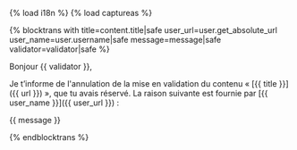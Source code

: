 {% load i18n %}
{% load captureas %}

{% blocktrans with title=content.title|safe user_url=user.get_absolute_url user_name=user.username|safe message=message|safe validator=validator|safe %}

Bonjour {{ validator }},

Je t’informe de l'annulation de la mise en validation du contenu 
« [{{ title }}]({{ url }}) », que tu avais réservé. La raison suivante est 
fournie par [{{ user_name }}]({{ user_url }}) :

{{ message }}

{%  endblocktrans %}
